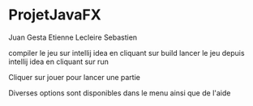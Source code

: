 # ProjetJavaFX

Juan Gesta Etienne
Lecleire Sebastien

compiler le jeu sur intellij idea en cliquant sur build
lancer le jeu depuis intellij idea en cliquant sur run

Cliquer sur jouer pour lancer une partie

Diverses options sont disponibles dans le menu ainsi que de l'aide